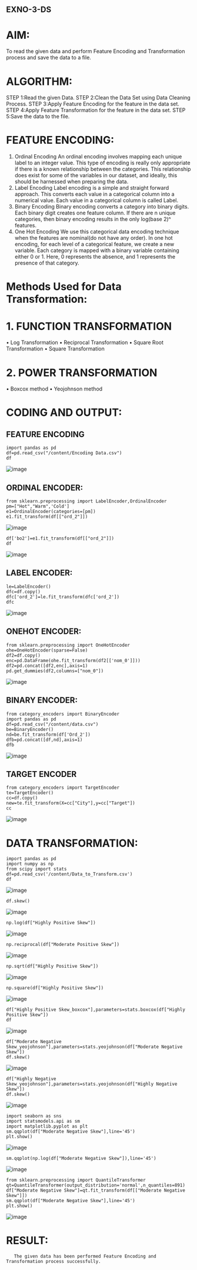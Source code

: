 ## EXNO-3-DS

# AIM:
To read the given data and perform Feature Encoding and Transformation process and save the data to a file.

# ALGORITHM:
STEP 1:Read the given Data.
STEP 2:Clean the Data Set using Data Cleaning Process.
STEP 3:Apply Feature Encoding for the feature in the data set.
STEP 4:Apply Feature Transformation for the feature in the data set.
STEP 5:Save the data to the file.

# FEATURE ENCODING:
1. Ordinal Encoding
An ordinal encoding involves mapping each unique label to an integer value. This type of encoding is really only appropriate if there is a known relationship between the categories. This relationship does exist for some of the variables in our dataset, and ideally, this should be harnessed when preparing the data.
2. Label Encoding
Label encoding is a simple and straight forward approach. This converts each value in a categorical column into a numerical value. Each value in a categorical column is called Label.
3. Binary Encoding
Binary encoding converts a category into binary digits. Each binary digit creates one feature column. If there are n unique categories, then binary encoding results in the only log(base 2)ⁿ features.
4. One Hot Encoding
We use this categorical data encoding technique when the features are nominal(do not have any order). In one hot encoding, for each level of a categorical feature, we create a new variable. Each category is mapped with a binary variable containing either 0 or 1. Here, 0 represents the absence, and 1 represents the presence of that category.

# Methods Used for Data Transformation:
  # 1. FUNCTION TRANSFORMATION
• Log Transformation
• Reciprocal Transformation
• Square Root Transformation
• Square Transformation
  # 2. POWER TRANSFORMATION
• Boxcox method
• Yeojohnson method

# CODING AND OUTPUT:
  ## FEATURE ENCODING
  ```
  import pandas as pd
  df=pd.read_csv("/content/Encoding Data.csv")
  df
  ```
  ![image](https://github.com/ShanmathiShanmugam/EXNO-3-DS/assets/121243595/c6689464-1019-49fc-9f47-4a93e9640306)

  ## ORDINAL ENCODER:
  ```
  from sklearn.preprocessing import LabelEncoder,OrdinalEncoder
  pm=["Hot","Warm",'Cold']
  e1=OrdinalEncoder(categories=[pm])
  e1.fit_transform(df[["ord_2"]])
  ```
  ![image](https://github.com/ShanmathiShanmugam/EXNO-3-DS/assets/121243595/3a23c128-58d5-4d04-b168-c1d6b39ee817)
  ```
  df['bo2']=e1.fit_transform(df[["ord_2"]])
  df
  ```
  ![image](https://github.com/ShanmathiShanmugam/EXNO-3-DS/assets/121243595/e7e973b4-af40-439e-acdb-7fed44bd0ecd)

  ## LABEL ENCODER:
  ```
  le=LabelEncoder()
  dfc=df.copy()
  dfc['ord_2']=le.fit_transform(dfc['ord_2'])
  dfc
  ```
  ![image](https://github.com/ShanmathiShanmugam/EXNO-3-DS/assets/121243595/823f3927-d59e-46b7-a39c-95d4315ed149)

  ## ONEHOT ENCODER:
  ```
  from sklearn.preprocessing import OneHotEncoder
  ohe=OneHotEncoder(sparse=False)
  df2=df.copy()
  enc=pd.DataFrame(ohe.fit_transform(df2[['nom_0']]))
  df2=pd.concat([df2,enc],axis=1)
  pd.get_dummies(df2,columns=["nom_0"])
  ```
  ![image](https://github.com/ShanmathiShanmugam/EXNO-3-DS/assets/121243595/b057cf9b-a3b1-4893-85cd-f58dad2e0466)
  
  ## BINARY ENCODER:
  ```
  from category_encoders import BinaryEncoder
  import pandas as pd
  df=pd.read_csv("/content/data.csv")
  be=BinaryEncoder()
  nd=be.fit_transform(df['Ord_2'])
  dfb=pd.concat([df,nd],axis=1)
  dfb
  ```
  ![image](https://github.com/ShanmathiShanmugam/EXNO-3-DS/assets/121243595/9d8a661e-9d42-4e73-9457-54fa1bd31a1c)

  ## TARGET ENCODER
  ```
  from category_encoders import TargetEncoder
  te=TargetEncoder()
  cc=df.copy()
  new=te.fit_transform(X=cc["City"],y=cc["Target"])
  cc
  ```
  ![image](https://github.com/ShanmathiShanmugam/EXNO-3-DS/assets/121243595/3dbd6a29-ee1f-430e-b866-27c84ab13acc)

# DATA TRANSFORMATION:
```
import pandas as pd
import numpy as np
from scipy import stats
df=pd.read_csv('/content/Data_to_Transform.csv')
df

```
![image](https://github.com/ShanmathiShanmugam/EXNO-3-DS/assets/121243595/4294bc06-850e-4ec1-8af7-d95702e8a1b8)
```
df.skew()
```
![image](https://github.com/ShanmathiShanmugam/EXNO-3-DS/assets/121243595/ebd5c776-8115-4640-b363-a60d166be890)
```
np.log(df["Highly Positive Skew"])
```
![image](https://github.com/ShanmathiShanmugam/EXNO-3-DS/assets/121243595/f40bfb73-e1cc-4aa7-9134-bfee1877a017)
```
np.reciprocal(df["Moderate Positive Skew"])
```
![image](https://github.com/ShanmathiShanmugam/EXNO-3-DS/assets/121243595/ca0ef93a-de6e-42ea-b108-dd5d88b63c72)
```
np.sqrt(df["Highly Positive Skew"])
```
![image](https://github.com/ShanmathiShanmugam/EXNO-3-DS/assets/121243595/04f31da2-07e2-4950-9004-c50e5fd94c4e)
```
np.square(df["Highly Positive Skew"])
```
![image](https://github.com/ShanmathiShanmugam/EXNO-3-DS/assets/121243595/9ffdc419-6a96-4370-985a-45de0ee0bc8c)
```
df["Highly Positive Skew_boxcox"],parameters=stats.boxcox(df["Highly Positive Skew"])
df
```
![image](https://github.com/ShanmathiShanmugam/EXNO-3-DS/assets/121243595/e73b83d5-0fa1-446f-b3b1-723507415ef7)
```
df["Moderate Negative Skew_yeojohnson"],parameters=stats.yeojohnson(df["Moderate Negative Skew"])
df.skew()
```
![image](https://github.com/ShanmathiShanmugam/EXNO-3-DS/assets/121243595/4786e948-d30e-4bd4-9135-5119ad29878e)
```
df["Highly Negative Skew_yeojohnson"],parameters=stats.yeojohnson(df["Highly Negative Skew"])
df.skew()
```
![image](https://github.com/ShanmathiShanmugam/EXNO-3-DS/assets/121243595/4985bae8-87b9-4c02-84b3-cb784b77a384)
```
import seaborn as sns
import statsmodels.api as sm
import matplotlib.pyplot as plt
sm.qqplot(df["Moderate Negative Skew"],line='45')
plt.show()
```
![image](https://github.com/ShanmathiShanmugam/EXNO-3-DS/assets/121243595/e65d12dd-8d94-4739-8ece-47e7babe75e0)
```
sm.qqplot(np.log(df["Moderate Negative Skew"]),line='45')
```
![image](https://github.com/ShanmathiShanmugam/EXNO-3-DS/assets/121243595/ca6514c6-7622-4fd1-a7c5-460864ccb9c0)
```
from sklearn.preprocessing import QuantileTransformer
qt=QuantileTransformer(output_distribution='normal',n_quantiles=891)
df["Moderate Negative Skew"]=qt.fit_transform(df[["Moderate Negative Skew"]])
sm.qqplot(df["Moderate Negative Skew"],line='45')
plt.show()
```
![image](https://github.com/ShanmathiShanmugam/EXNO-3-DS/assets/121243595/1252aab3-27f9-49df-9b7b-0d53b2104cdb)

# RESULT:
       The given data has been performed Feature Encoding and Transformation process successfully.


       
